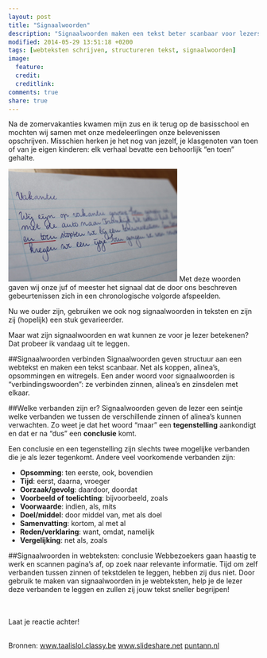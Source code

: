 ```yaml
---
layout: post
title: "Signaalwoorden"
description: "Signaalwoorden maken een tekst beter scanbaar voor lezers. Hoe? Dat vertel ik in deze blogpost."
modified: 2014-05-29 13:51:18 +0200
tags: [webteksten schrijven, structureren tekst, signaalwoorden]
image:
  feature: 
  credit: 
  creditlink: 
comments: true
share: true
---
```


Na de zomervakanties kwamen mijn zus en ik terug op de basisschool en mochten wij samen met onze medeleerlingen onze belevenissen
opschrijven. Misschien herken je het nog van jezelf, je klasgenoten van toen of van je eigen kinderen: elk verhaal bevatte een behoorlijk
“en toen” gehalte.

<img src="../images/signaalwoorden.jpg" alt="Tekst met signaalwoord" class="floatright">
Met deze woorden gaven wij onze juf of meester het signaal dat de door
ons beschreven gebeurtenissen zich in een chronologische volgorde
afspeelden. 

Nu we ouder zijn, gebruiken we ook nog signaalwoorden in teksten en
zijn zij (hopelijk) een stuk gevarieerder.

Maar wat zijn signaalwoorden en wat kunnen ze voor je lezer betekenen? 
Dat probeer ik vandaag uit te leggen.


##Signaalwoorden verbinden
Signaalwoorden geven structuur aan een webtekst en maken een tekst
scanbaar. Net als koppen, alinea’s, opsommingen en witregels. Een
ander woord voor signaalwoorden is “verbindingswoorden”: ze verbinden
zinnen, alinea’s en zinsdelen met elkaar.


##Welke verbanden zijn er?
Signaalwoorden geven de lezer een seintje welke verbanden we tussen de
verschillende zinnen of alinea’s kunnen verwachten. Zo weet je dat het
woord “maar”  een **tegenstelling** aankondigt en dat er na “dus” een
**conclusie** komt.

Een conclusie en een tegenstelling zijn slechts twee mogelijke
verbanden die je als lezer tegenkomt. Andere veel voorkomende
verbanden zijn:  
<ul>
<li><strong>Opsomming</strong>: ten eerste, ook, bovendien</li> 
<li><strong>Tijd</strong>: eerst, daarna, vroeger</li>
<li><strong>Oorzaak/gevolg</strong>: daardoor, doordat</li>
<li><strong>Voorbeeld of toelichting</strong>: bijvoorbeeld, zoals</li> 
<li><strong>Voorwaarde</strong>: indien, als, mits</li> 
<li><strong>Doel/middel</strong>: door middel van, met als doel</li> 
<li><strong>Samenvatting</strong>: kortom, al met al</li> 
<li><strong>Reden/verklaring</strong>: want, omdat, namelijk</li> 
<li><strong>Vergelijking</strong>: net als, zoals</li>
</ul>


##Signaalwoorden in webteksten: conclusie
Webbezoekers gaan haastig te werk en scannen pagina’s af, op zoek naar
relevante informatie. Tijd om zelf verbanden tussen zinnen of
tekstdelen te leggen, hebben zij dus niet. Door gebruik te maken van
signaalwoorden in je webteksten, help je de lezer deze verbanden te
leggen en zullen zij jouw tekst sneller begrijpen!

<br><br>
Laat je reactie achter!
<br><br>

<foorter>
Bronnen:  
<a href="http://www.taalislol.classy.be/signaalwoorden.htm">www.taalislol.classy.be</a>  
<a href="http://www.slideshare.net/Sanderling/signaalwoorden-25876361">www.slideshare.net</a>  
<a href="http://puntann.nl/category/webtekst-schrijven/">puntann.nl</a>
</footer>




